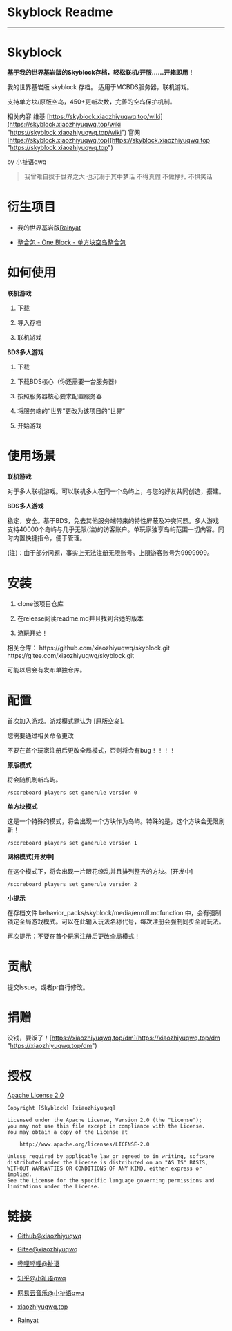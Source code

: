 # Skyblock Readme

***

# Skyblock

**基于我的世界基岩版的Skyblock存档，轻松联机/开服......开箱即用！**

我的世界基岩版 skyblock 存档。
适用于MCBDS服务器，联机游戏。

支持单方块/原版空岛，450+更新次数，完善的空岛保护机制。

相关内容
维基 [https://skyblock.xiaozhiyuqwq.top/wiki](https://skyblock.xiaozhiyuqwq.top/wiki "https://skyblock.xiaozhiyuqwq.top/wiki")
官网 [https://skyblock.xiaozhiyuqwq.top](https://skyblock.xiaozhiyuqwq.top "https://skyblock.xiaozhiyuqwq.top")

by 小祉语qwq

> 我曾难自拔于世界之大 也沉溺于其中梦话 不得真假 不做挣扎 不惧笑话&#x20;

# 衍生项目

*   我的世界基岩版[Rainyat](https://www.rainyat.work "Rainyat")

*   [整合包 - One Block - 单方块空岛整合包](https://www.minebbs.com/resources/one-block.3554/ "整合包 - One Block - 单方块空岛整合包")

# 如何使用

**联机游戏**

1.  下载

2.  导入存档

3.  联机游戏

**BDS多人游戏**

1.  下载

2.  下载BDS核心（你还需要一台服务器）

3.  按照服务器核心要求配置服务器

4.  将服务端的“世界”更改为该项目的“世界”

5.  开始游戏

# 使用场景

**联机游戏**

对于多人联机游戏。可以联机多人在同一个岛屿上，与您的好友共同创造，搭建。

**BDS多人游戏**

稳定，安全。基于BDS，免去其他服务端带来的特性屏蔽及冲突问题。多人游戏支持40000个岛屿与几乎无限(注)的访客账户。单玩家独享岛屿范围一切内容。同时内置快捷指令，便于管理。

(注)：由于部分问题，事实上无法注册无限账号。上限游客账号为9999999。

# 安装

1.  clone该项目仓库

2.  在release阅读readme.md并且找到合适的版本

3.  游玩开始！

相关仓库：
https\://github.com/xiaozhiyuqwq/skyblock.git
https\://gitee.com/xiaozhiyuqwq/skyblock.git

可能以后会有发布单独仓库。

# 配置

首次加入游戏。游戏模式默认为 \[原版空岛]。

您需要通过相关命令更改

不要在首个玩家注册后更改全局模式，否则将会有bug！！！！

**原版模式**

将会随机刷新岛屿。

```text
/scoreboard players set gamerule version 0
```

**单方块模式**

这是一个特殊的模式，将会出现一个方块作为岛屿。特殊的是，这个方块会无限刷新！

```text
/scoreboard players set gamerule version 1
```

**网格模式\[开发中]**

在这个模式下，将会出现一片眼花缭乱并且排列整齐的方块。\[开发中]

```text
/scoreboard players set gamerule version 2
```

**小提示**

在存档文件 behavior\_packs/skyblock/media/enroll.mcfunction 中，会有强制锁定全局游戏模式。可以在此输入玩法名称代号，每次注册会强制同步全局玩法。

再次提示：不要在首个玩家注册后更改全局模式！

# 贡献

提交Issue。或者pr自行修改。

# 捐赠

没钱，要饭了！[https://xiaozhiyuqwq.top/dm](https://xiaozhiyuqwq.top/dm "https://xiaozhiyuqwq.top/dm")

# 授权

[Apache License 2.0](https://www.apache.org/licenses/LICENSE-2.0.html "Apache License 2.0")

```text
Copyright [Skyblock] [xiaozhiyuqwq]

Licensed under the Apache License, Version 2.0 (the "License");
you may not use this file except in compliance with the License.
You may obtain a copy of the License at

    http://www.apache.org/licenses/LICENSE-2.0

Unless required by applicable law or agreed to in writing, software
distributed under the License is distributed on an "AS IS" BASIS,
WITHOUT WARRANTIES OR CONDITIONS OF ANY KIND, either express or implied.
See the License for the specific language governing permissions and
limitations under the License.
```

# 链接

*   [Github@xiaozhiyuqwq](https://github.com/xiaozhiyuqwq "Github@xiaozhiyuqwq")

*   [Gitee@xiaozhiyuqwq](https://gitee.com/xiaozhiyuqwq "Gitee@xiaozhiyuqwq")

*   [哔哩哔哩@祉语](https://space.bilibili.com/437306982 "哔哩哔哩@祉语")

*   [知乎@小祉语qwq](https://www.zhihu.com/people/xiao-zhi-yu-qwq "知乎@小祉语qwq")

*   [网易云音乐@小祉语qwq](https://music.163.com/#/user/home?id=1958071148 "网易云音乐@小祉语qwq")

*   [xiaozhiyuqwq.top](https://xiaozhiyuqwq.top "xiaozhiyuqwq.top")

*   [Rainyat](https://www.rainyat.work "Rainyat")

